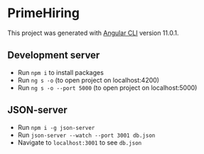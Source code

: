 # PrimeHiring

This project was generated with [Angular CLI](https://github.com/angular/angular-cli) version 11.0.1.

## Development server

- Run `npm i` to install packages
- Run `ng s -o` (to open project on localhost:4200)
- Run `ng s -o --port 5000` (to open project on localhost:5000)

## JSON-server

- Run `npm i -g json-server`
- Run `json-server --watch --port 3001 db.json`
- Navigate to `localhost:3001` to see `db.json`
